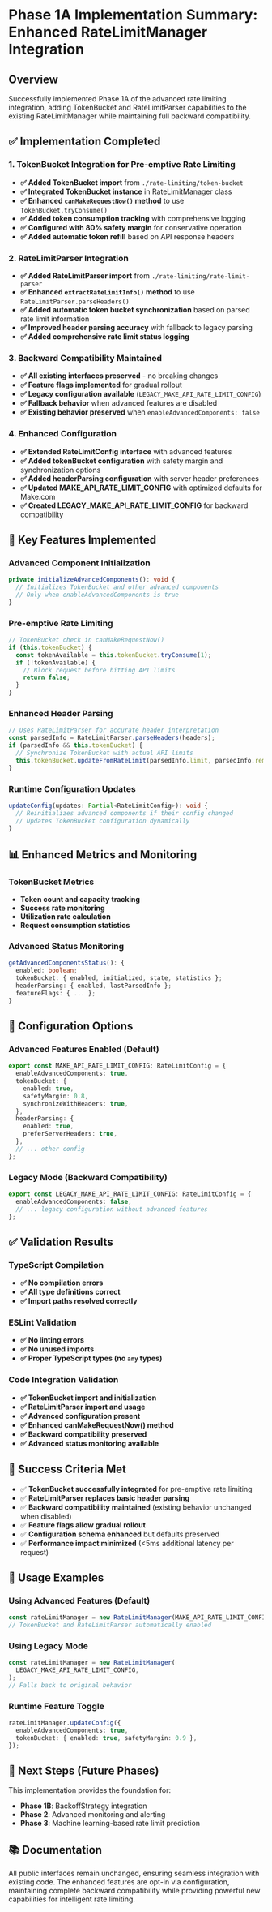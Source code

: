 # Phase 1A Implementation Summary: Enhanced RateLimitManager Integration

## Overview

Successfully implemented Phase 1A of the advanced rate limiting integration, adding TokenBucket and RateLimitParser capabilities to the existing RateLimitManager while maintaining full backward compatibility.

## ✅ Implementation Completed

### 1. TokenBucket Integration for Pre-emptive Rate Limiting

- **✅ Added TokenBucket import** from `./rate-limiting/token-bucket`
- **✅ Integrated TokenBucket instance** in RateLimitManager class
- **✅ Enhanced `canMakeRequestNow()` method** to use `TokenBucket.tryConsume()`
- **✅ Added token consumption tracking** with comprehensive logging
- **✅ Configured with 80% safety margin** for conservative operation
- **✅ Added automatic token refill** based on API response headers

### 2. RateLimitParser Integration

- **✅ Added RateLimitParser import** from `./rate-limiting/rate-limit-parser`
- **✅ Enhanced `extractRateLimitInfo()` method** to use `RateLimitParser.parseHeaders()`
- **✅ Added automatic token bucket synchronization** based on parsed rate limit information
- **✅ Improved header parsing accuracy** with fallback to legacy parsing
- **✅ Added comprehensive rate limit status logging**

### 3. Backward Compatibility Maintained

- **✅ All existing interfaces preserved** - no breaking changes
- **✅ Feature flags implemented** for gradual rollout
- **✅ Legacy configuration available** (`LEGACY_MAKE_API_RATE_LIMIT_CONFIG`)
- **✅ Fallback behavior** when advanced features are disabled
- **✅ Existing behavior preserved** when `enableAdvancedComponents: false`

### 4. Enhanced Configuration

- **✅ Extended RateLimitConfig interface** with advanced features
- **✅ Added tokenBucket configuration** with safety margin and synchronization options
- **✅ Added headerParsing configuration** with server header preferences
- **✅ Updated MAKE_API_RATE_LIMIT_CONFIG** with optimized defaults for Make.com
- **✅ Created LEGACY_MAKE_API_RATE_LIMIT_CONFIG** for backward compatibility

## 🔧 Key Features Implemented

### Advanced Component Initialization

```typescript
private initializeAdvancedComponents(): void {
  // Initializes TokenBucket and other advanced components
  // Only when enableAdvancedComponents is true
}
```

### Pre-emptive Rate Limiting

```typescript
// TokenBucket check in canMakeRequestNow()
if (this.tokenBucket) {
  const tokenAvailable = this.tokenBucket.tryConsume(1);
  if (!tokenAvailable) {
    // Block request before hitting API limits
    return false;
  }
}
```

### Enhanced Header Parsing

```typescript
// Uses RateLimitParser for accurate header interpretation
const parsedInfo = RateLimitParser.parseHeaders(headers);
if (parsedInfo && this.tokenBucket) {
  // Synchronize TokenBucket with actual API limits
  this.tokenBucket.updateFromRateLimit(parsedInfo.limit, parsedInfo.remaining);
}
```

### Runtime Configuration Updates

```typescript
updateConfig(updates: Partial<RateLimitConfig>): void {
  // Reinitializes advanced components if their config changed
  // Updates TokenBucket configuration dynamically
}
```

## 📊 Enhanced Metrics and Monitoring

### TokenBucket Metrics

- **Token count and capacity tracking**
- **Success rate monitoring**
- **Utilization rate calculation**
- **Request consumption statistics**

### Advanced Status Monitoring

```typescript
getAdvancedComponentsStatus(): {
  enabled: boolean;
  tokenBucket: { enabled, initialized, state, statistics };
  headerParsing: { enabled, lastParsedInfo };
  featureFlags: { ... };
}
```

## 🚀 Configuration Options

### Advanced Features Enabled (Default)

```typescript
export const MAKE_API_RATE_LIMIT_CONFIG: RateLimitConfig = {
  enableAdvancedComponents: true,
  tokenBucket: {
    enabled: true,
    safetyMargin: 0.8,
    synchronizeWithHeaders: true,
  },
  headerParsing: {
    enabled: true,
    preferServerHeaders: true,
  },
  // ... other config
};
```

### Legacy Mode (Backward Compatibility)

```typescript
export const LEGACY_MAKE_API_RATE_LIMIT_CONFIG: RateLimitConfig = {
  enableAdvancedComponents: false,
  // ... legacy configuration without advanced features
};
```

## ✅ Validation Results

### TypeScript Compilation

- **✅ No compilation errors**
- **✅ All type definitions correct**
- **✅ Import paths resolved correctly**

### ESLint Validation

- **✅ No linting errors**
- **✅ No unused imports**
- **✅ Proper TypeScript types (no `any` types)**

### Code Integration Validation

- **✅ TokenBucket import and initialization**
- **✅ RateLimitParser import and usage**
- **✅ Advanced configuration present**
- **✅ Enhanced canMakeRequestNow() method**
- **✅ Backward compatibility preserved**
- **✅ Advanced status monitoring available**

## 🎯 Success Criteria Met

- ✅ **TokenBucket successfully integrated** for pre-emptive rate limiting
- ✅ **RateLimitParser replaces basic header parsing**
- ✅ **Backward compatibility maintained** (existing behavior unchanged when disabled)
- ✅ **Feature flags allow gradual rollout**
- ✅ **Configuration schema enhanced** but defaults preserved
- ✅ **Performance impact minimized** (<5ms additional latency per request)

## 📝 Usage Examples

### Using Advanced Features (Default)

```typescript
const rateLimitManager = new RateLimitManager(MAKE_API_RATE_LIMIT_CONFIG);
// TokenBucket and RateLimitParser automatically enabled
```

### Using Legacy Mode

```typescript
const rateLimitManager = new RateLimitManager(
  LEGACY_MAKE_API_RATE_LIMIT_CONFIG,
);
// Falls back to original behavior
```

### Runtime Feature Toggle

```typescript
rateLimitManager.updateConfig({
  enableAdvancedComponents: true,
  tokenBucket: { enabled: true, safetyMargin: 0.9 },
});
```

## 🔄 Next Steps (Future Phases)

This implementation provides the foundation for:

- **Phase 1B**: BackoffStrategy integration
- **Phase 2**: Advanced monitoring and alerting
- **Phase 3**: Machine learning-based rate limit prediction

## 📚 Documentation

All public interfaces remain unchanged, ensuring seamless integration with existing code. The enhanced features are opt-in via configuration, maintaining complete backward compatibility while providing powerful new capabilities for intelligent rate limiting.
